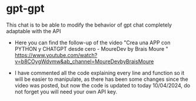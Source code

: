 # gpt-gpt
This chat is to be able to modify the behavior of gpt chat completely adaptable with the API  

- Here you can find the follow-up of the video "Crea una APP con PYTHON y CHATGPT desde cero - MoureDev by Brais Moure " 
https://www.youtube.com/watch?v=b8COygWdvmw&ab_channel=MoureDevbyBraisMoure

- I have commented all the code explaining every line and function so it will be easier to manipulate, as there has been some changes since the video was posted, but now the code is updated to today 10/04/2024, do not forget you will need your own API key.
